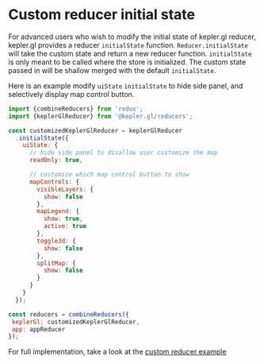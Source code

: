 # Custom reducer initial state

For advanced users who wish to modify the initial state of kepler.gl reducer, kepler.gl provides a reducer `initialState` function. `Reducer.initialState` will take the custom state and return a new reducer function. `initialState` is only meant to be called where the store is initialized. The custom state passed in will be shallow merged with the default `initialState`.

Here is an example modify `uiState` `initialState` to hide side panel, and selectively display map control button.

```js
import {combineReducers} from 'redux';
import {keplerGlReducer} from '@kepler.gl/reducers';

const customizedKeplerGlReducer = keplerGlReducer
  .initialState({
    uiState: {
      // hide side panel to disallow user customize the map
      readOnly: true,

      // customize which map control button to show
      mapControls: {
        visibleLayers: {
          show: false
        },
        mapLegend: {
          show: true,
          active: true
        },
        toggle3d: {
          show: false
        },
        splitMap: {
          show: false
        }
      }
    }
  });

const reducers = combineReducers({
 keplerGl: customizedKeplerGlReducer,
 app: appReducer
});
```

For full implementation, take a look at the [custom reducer example][custom-reducer-example]

[custom-reducer-example]: https://github.com/keplergl/kepler.gl/tree/master/examples/custom-reducer

